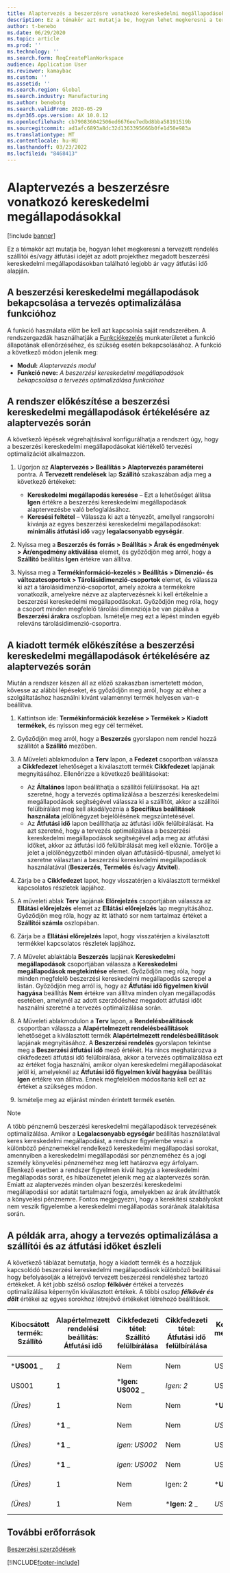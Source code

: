 ```yaml
---
title: Alaptervezés a beszerzésre vonatkozó kereskedelmi megállapodásokkal
description: Ez a témakör azt mutatja be, hogyan lehet megkeresni a tervezett rendelés szállítói és/vagy átfutási idejét a beszerzési kereskedelmi megállapodásokban található legjobb ár vagy átfutási idő alapján.
author: t-benebo
ms.date: 06/29/2020
ms.topic: article
ms.prod: ''
ms.technology: ''
ms.search.form: ReqCreatePlanWorkspace
audience: Application User
ms.reviewer: kamaybac
ms.custom: ''
ms.assetid: ''
ms.search.region: Global
ms.search.industry: Manufacturing
ms.author: benebotg
ms.search.validFrom: 2020-05-29
ms.dyn365.ops.version: AX 10.0.12
ms.openlocfilehash: cb790836042506ed6676ee7edbd8bba58191519b
ms.sourcegitcommit: ad1afc6893a8dc32d1363395666b0fe1d50e983a
ms.translationtype: MT
ms.contentlocale: hu-HU
ms.lasthandoff: 03/23/2022
ms.locfileid: "8468413"
---
```

# <a name="master-planning-with-purchase-trade-agreements"></a>Alaptervezés a beszerzésre vonatkozó kereskedelmi megállapodásokkal

[!include [banner](../../includes/banner.md)]

Ez a témakör azt mutatja be, hogyan lehet megkeresni a tervezett rendelés szállítói és/vagy átfutási idejét az adott projekthez megadott beszerzési kereskedelmi megállapodásokban található legjobb ár vagy átfutási idő alapján.

## <a name="turn-on-the-purchase-trade-agreements-for-planning-optimization-feature"></a>A beszerzési kereskedelmi megállapodások bekapcsolása a tervezés optimalizálása funkcióhoz

A funkció használata előtt be kell azt kapcsolnia saját rendszerében. A rendszergazdák használhatják a [Funkciókezelés](../../../fin-ops-core/fin-ops/get-started/feature-management/feature-management-overview.md) munkaterületet a funkció állapotának ellenőrzéséhez, és szükség esetén bekapcsolásához. A funkció a következő módon jelenik meg:

- **Modul:** *Alaptervezés modul*
- **Funkció neve:** *A beszerzési kereskedelmi megállapodások bekapcsolása a tervezés optimalizálása funkcióhoz*

## <a name="prepare-your-system-to-evaluate-purchase-trade-agreements-during-master-planning"></a>A rendszer előkészítése a beszerzési kereskedelmi megállapodások értékelésére az alaptervezés során

A következő lépések végrehajtásával konfigurálhatja a rendszert úgy, hogy a beszerzési kereskedelmi megállapodásokat kiértékelő tervezési optimalizációt alkalmazzon.

1. Ugorjon az **Alaptervezés \> Beállítás \> Alaptervezés paraméterei** pontra. A **Tervezett rendelések** lap **Szállító** szakaszában adja meg a következő értékeket:

    - **Kereskedelmi megállapodás keresése** – Ezt a lehetőséget állítsa **Igen** értékre a beszerzési kereskedelmi megállapodások alaptervezésbe való befoglalásához.
    - **Keresési feltétel** – Válassza ki azt a tényezőt, amellyel rangsorolni kívánja az egyes beszerzési kereskedelmi megállapodásokat: **minimális átfutási idő** vagy **legalacsonyabb egységár**.

1. Nyissa meg a **Beszerzés és forrás \> Beállítás \> Árak és engedmények \> Ár/engedmény aktiválása** elemet, és győződjön meg arról, hogy a **Szállító** beállítás **Igen** értékre van állítva.
1. Nyissa meg a **Termékinformáció-kezelés \> Beállítás \> Dimenzió- és változatcsoportok \> Tárolásidimenzió-csoportok** elemet, és válassza ki azt a tárolásidimenzió-csoportot, amely azokra a termékekre vonatkozik, amelyekre nézve az alaptervezésnek ki kell értékelnie a beszerzési kereskedelmi megállapodásokat. Győződjön meg róla, hogy a csoport minden megfelelő tárolási dimenziója be van pipálva a **Beszerzési árakra** oszlopban. Ismételje meg ezt a lépést minden egyéb releváns tárolásidimenzió-csoportra.

## <a name="prepare-a-released-product-to-evaluate-purchase-trade-agreements-during-master-planning"></a>A kiadott termék előkészítése a beszerzési kereskedelmi megállapodások értékelésére az alaptervezés során

Miután a rendszer készen áll az előző szakaszban ismertetett módon, kövesse az alábbi lépéseket, és győződjön meg arról, hogy az ehhez a szolgáltatáshoz használni kívánt valamennyi termék helyesen van-e beállítva.

1. Kattintson ide: **Termékinformációk kezelése \> Termékek \> Kiadott termékek**, és nyisson meg egy cél terméket.
1. Győződjön meg arról, hogy a **Beszerzés** gyorslapon nem rendel hozzá szállítót a **Szállító** mezőben.
1. A Műveleti ablakmodulon a **Terv** lapon, a **Fedezet** csoportban válassza a **Cikkfedezet** lehetőséget a kiválasztott termék **Cikkfedezet** lapjának megnyitásához. Ellenőrizze a következő beállításokat:

    - Az **Általános** lapon beállíthatja a szállítói felülírásokat. Ha azt szeretné, hogy a tervezés optimalizálása a beszerzési kereskedelmi megállapodások segítségével válassza ki a szállítót, akkor a szállítói felülbírálást meg kell akadályoznia a **Specifikus beállítások használata** jelölőnégyzet bejelölésének megszüntetésével.
    - Az **Átfutási idő** lapon beállíthatja az átfutási idők felülbírálását. Ha azt szeretné, hogy a tervezés optimalizálása a beszerzési kereskedelmi megállapodások segítségével adja meg az átfutási időket, akkor az átfutási idő felülbírálását meg kell előznie. Törölje a jelet a jelölőnégyzetből minden olyan átfutásiidő-típusnál, amelyet ki szeretne választani a beszerzési kereskedelmi megállapodások használatával (**Beszerzés**, **Termelés** és/vagy **Átvitel**).

1. Zárja be a **Cikkfedezet** lapot, hogy visszatérjen a kiválasztott termékkel kapcsolatos részletek lapjához.
1. A műveleti ablak **Terv** lapjának **Előrejelzés** csoportjában válassza az **Ellátási előrejelzés** elemet az **Ellátási előrejelzés** lap megnyitásához. Győződjön meg róla, hogy az itt látható sor nem tartalmaz értéket a **Szállítói számla** oszlopában.
1. Zárja be a **Ellátási előrejelzés** lapot, hogy visszatérjen a kiválasztott termékkel kapcsolatos részletek lapjához.
1. A Művelet ablaktábla **Beszerzés** lapjának **Kereskedelmi megállapodások** csoportjában válassza a **Kereskedelmi megállapodások megtekintése** elemet. Győződjön meg róla, hogy minden megfelelő beszerzési kereskedelmi megállapodás szerepel a listán. Győződjön meg arról is, hogy az **Átfutási idő figyelmen kívül hagyása** beállítás **Nem** értékre van állítva minden olyan megállapodás esetében, amelynél az adott szerződéshez megadott átfutási időt használni szeretné a tervezés optimalizálása során.
1. A Műveleti ablakmodulon a **Terv** lapon, a **Rendelésbeállítások** csoportban válassza a **Alapértelmezett rendelésbeállítások** lehetőséget a kiválasztott termék **Alapértelmezett rendelésbeállítások** lapjának megnyitásához. A **Beszerzési rendelés** gyorslapon tekintse meg a **Beszerzési átfutási idő** mező értékét. Ha nincs meghatározva a cikkfedezeti átfutási idő felülbírálása, akkor a tervezés optimalizálása ezt az értéket fogja használni, amikor olyan kereskedelmi megállapodásokat jelöl ki, amelyeknél az **Átfutási idő figyelmen kívül hagyása** beállítás **Igen** értékre van állítva. Ennek megfelelően módosítania kell ezt az értéket a szükséges módon.
1. Ismételje meg az eljárást minden érintett termék esetén.

> [!NOTE]
> A több pénznemű beszerzési kereskedelmi megállapodások tervezésének optimalizálása. Amikor a **Legalacsonyabb egységár** beállítás használatával keres kereskedelmi megállapodást, a rendszer figyelembe veszi a különböző pénznemekkel rendelkező kereskedelmi megállapodási sorokat, amennyiben a kereskedelmi megállapodási sor pénzneméhez és a jogi személy könyvelési pénzneméhez meg lett határozva egy árfolyam. Ellenkező esetben a rendszer figyelmen kívül hagyja a kereskedelmi megállapodás sorát, és hibaüzenetet jelenik meg az alaptervezés során. Emiatt az alaptervezés minden olyan beszerzési kereskedelmi megállapodási sor adatát tartalmazni fogja, amelyekben az árak átválthatók a könyvelési pénznemre. Fontos megjegyezni, hogy a kerekítési szabályokat nem veszik figyelembe a kereskedelmi megállapodás sorárának átalakítása során.

## <a name="examples-of-how-planning-optimization-finds-vendor-and-lead-times"></a>A példák arra, ahogy a tervezés optimalizálása a szállítói és az átfutási időket észleli

A következő táblázat bemutatja, hogy a kiadott termék és a hozzájuk kapcsolódó beszerzési kereskedelmi megállapodások különböző beállításai hogy befolyásolják a létrejövő tervezett beszerzési rendeléshez tartozó értékeket. A két jobb szélső oszlop **félkövér** értékei a tervezés optimalizálása képernyőn kiválasztott értékek. A többi oszlop **_félkövér és dőlt_** értékei az egyes sorokhoz létrejövő értékeket létrehozó beállítások.

| Kibocsátott termék: Szállító | Alapértelmezett rendelési beállítás: Átfutási idő | Cikkfedezeti tétel: Szállító felülbírálása | Cikkfedezeti tétel: Átfutási idő felülbírálása | Kereskedelmi megállapodás: Szállító | Kereskedelmi megállapodás: Átfutási idő | Kereskedelmi megállapodás: Átfutási idő figyelmen kívül hagyása | Létrejövő szállító | Létrejövő átfutási idő |
| --- | --- | --- | --- | --- | --- | --- | --- | --- |
| ***US001** _ | _*_1_*_ | Nem | Nem | US003 | 3 | Nem | _ *US001** | **1** |
| US001 | 1 | ***Igen: US002** _ | _*_Igen: 2_*_ | US003 | 3 | Nem | _ *US002** | **2** |
| *(Üres)* | 1 | Nem | Nem | ***US003** _ | _*_3_*_ | Nem | _ *US003** | **3** |
| *(Üres)* | ***1** _ | Nem | Nem | _*_US003_*_ | 3 | Igen | _ *US003** | **1** |
| *(Üres)* | ***1** _ | _*_Igen: US002_*_ | Nem | US003 | 3 | Nem | _ *US002** | **1** |
| *(Üres)* | ***1** _ | _*_Igen: US002_*_ | Nem | US003 | 3 | Nem | _ *US002** | **1** |
| *(Üres)* | 1 | Nem | Igen: 2 | ***US003** _ | _*_3_*_ | Nem | _ *US003** | **3** |
| *(Üres)* | 1 | Nem | ***Igen: 2** _ | _*_US003_*_ | 3 | Igen | _ *US003** | **2** |

## <a name="additional-resources"></a>További erőforrások

[Beszerzési szerződések](../../procurement/purchase-agreements.md)


[!INCLUDE[footer-include](../../../includes/footer-banner.md)]
